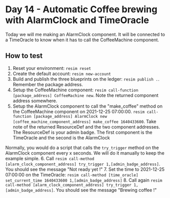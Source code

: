 # Day 14 - Automatic Coffee brewing with AlarmClock and TimeOracle
Today we will me making an AlarmClock component. It will be connected to a TimeOracle to know when it has to call the CoffeeMachine component.

## How to test
1. Reset your environment: `resim reset`
2. Create the default account: `resim new-account`
3. Build and publish the three blueprints on the ledger: `resim publish .`. Remember the package address.
4. Setup the CoffeeMachine component: `resim call-function [package_address] CoffeeMachine new`. Note the returned component address somewhere.
5. Setup the AlarmClock component to call the "make_coffee" method on the CoffeeMachine component on 2021-12-25 07:00:00. `resim call-function [package_address] AlarmClock new [coffee_machine_component_address] make_coffee 1640433600`. Take note of the returned ResourceDef and the two component addresses. The ResourceDef is your admin badge. The first component is the TimeOracle and the second is the AlarmClock

Normally, you would do a script that calls the `try_trigger` method on the AlarmClock component every x seconds. We will do it manually to keep the example simple.
6. Call `resim call-method [alarm_clock_component_address] try_trigger 1,[admin_badge_address]`. You should see the message "Not ready yet !"
7. Set the time to 2021-12-25 07:00:00 on the TimeOracle: `resim call-method [time_oracle] set_current_time 1640433600 1,[admin_badge_address]`
8. Call again `resim call-method [alarm_clock_component_address] try_trigger 1,[admin_badge_address]`. You should see the message "Brewing coffee !"